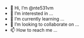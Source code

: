 - 👋 Hi, I’m @nte531vm
- 👀 I’m interested in ...
- 🌱 I’m currently learning ...
- 💞️ I’m looking to collaborate on ...
- 📫 How to reach me ...

<!---
nte531vm/nte531vm is a ✨ special ✨ repository because its `README.md` (this file) appears on your GitHub profile.
You can click the Preview link to take a look at your changes.
--->
